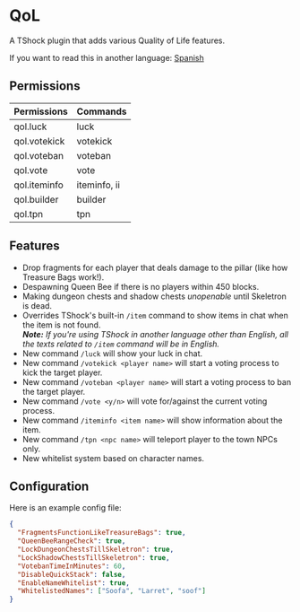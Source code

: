 # QoL

A TShock plugin that adds various Quality of Life features.

If you want to read this in another language: [Spanish](https://github.com/Soof4/QoL/blob/main/README_SPANISH.md)

## Permissions

| Permissions  | Commands     |
| ------------ | ------------ |
| qol.luck     | luck         |
| qol.votekick | votekick     |
| qol.voteban  | voteban      |
| qol.vote     | vote         |
| qol.iteminfo | iteminfo, ii |
| qol.builder  | builder      |
| qol.tpn      | tpn          |

## Features

- Drop fragments for each player that deals damage to the pillar (like how Treasure Bags work!).
- Despawning Queen Bee if there is no players within 450 blocks.
- Making dungeon chests and shadow chests _unopenable_ until Skeletron is dead.
- Overrides TShock's built-in `/item` command to show items in chat when the item is not found. <br>
  _**Note:** If you're using TShock in another language other than English, all the texts related to `/item` command will be in English._
- New command `/luck` will show your luck in chat.
- New command `/votekick <player name>` will start a voting process to kick the target player.
- New command `/voteban <player name>` will start a voting process to ban the target player.
- New command `/vote <y/n>` will vote for/against the current voting process.
- New command `/iteminfo <item name>` will show information about the item.
- New command `/tpn <npc name>` will teleport player to the town NPCs only.
- New whitelist system based on character names.

## Configuration

Here is an example config file:

```json
{
  "FragmentsFunctionLikeTreasureBags": true,
  "QueenBeeRangeCheck": true,
  "LockDungeonChestsTillSkeletron": true,
  "LockShadowChestsTillSkeletron": true,
  "VotebanTimeInMinutes": 60,
  "DisableQuickStack": false,
  "EnableNameWhitelist": true,
  "WhitelistedNames": ["Soofa", "Larret", "soof"]
}
```
